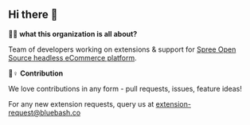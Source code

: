 ## Hi there 👋

🙋‍♀️ **what this organization is all about?**

Team of developers working on extensions & support for [Spree Open Source headless eCommerce platform](https://github.com/spree/spree).

🌈♀️ **Contribution**

We love contributions in any form - pull requests, issues, feature ideas!

For any new extension requests, query us at extension-request@bluebash.co

